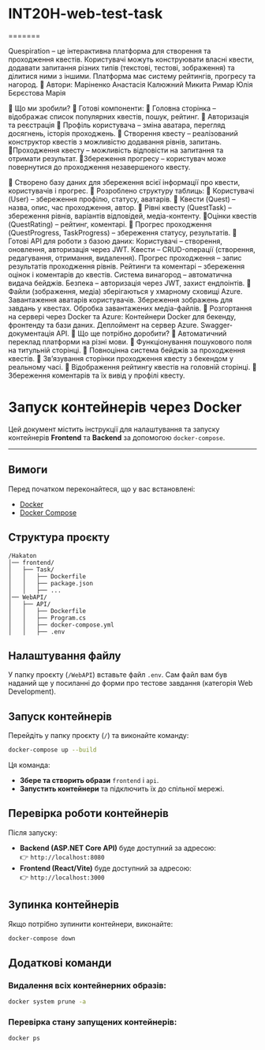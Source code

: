 ﻿# INT20H-web-test-task
=======

Quespiration – це інтерактивна платформа для створення та проходження квестів. Користувачі можуть конструювати власні квести, додавати запитання різних типів (текстові, тестові, зображення) та ділитися ними з іншими. Платформа має систему рейтингів, прогресу та нагород.
📌 Автори:
 Маріненко Анастасія
 Калюжний Микита
 Римар Юлія
 Бєрєстова Марія
 
📌 Що ми зробили?
🔹 Готові компоненти:
🔹 Головна сторінка – відображає список популярних квестів, пошук, рейтинг.
🔹 Авторизація та реєстрація
🔹 Профіль користувача – зміна аватара, перегляд досягнень, історія проходжень.
🔹 Створення квесту – реалізований конструктор квестів з можливістю додавання рівнів, запитань.
 🔹Проходження квесту – можливість відповісти на запитання та отримати результат.
 🔹Збереження прогресу – користувач може повернутися до проходження незавершеного квесту.

🔹 Створено базу даних для збереження всієї інформації про квести, користувачів і прогрес.
🔹 Розроблено структуру таблиць:
🔹 Користувачі (User) – збереження профілю, статусу, аватарів.
🔹 Квести (Quest) – назва, опис, час проходження, автор.
🔹 Рівні квесту (QuestTask) – збереження рівнів, варіантів відповідей, медіа-контенту.
 🔹Оцінки квестів (QuestRating) – рейтинг, коментарі.
🔹 Прогрес проходження (QuestProgress, TaskProgress) – збереження статусу, результатів.
🔹 Готові API для роботи з базою даних:
 Користувачі – створення, оновлення, авторизація через JWT.
 Квести – CRUD-операції (створення, редагування, отримання, видалення).
 Прогрес проходження – запис результатів проходження рівнів.
 Рейтинги та коментарі – збереження оцінок і коментарів до квестів.
 Система винагород – автоматична видача бейджів.
 Безпека – авторизація через JWT, захист ендпоінтів.
🔹 Файли (зображення, медіа) зберігаються у хмарному сховищі Azure.
 Завантаження аватарів користувачів.
Збереження зображень для завдань у квестах.
 Обробка завантажених медіа-файлів.
🔹 Розгортання на сервері через Docker та Azure:
 Контейнери Docker для бекенду, фронтенду та бази даних.
 Деплоймент на сервер Azure.
 Swagger-документація API.
📌 Що ще потрібно доробити?
🔸 Автоматичний переклад платформи на різні мови.
🔸 Функціонування пошукового поля на титульній сторінці.
🔸 Повноцінна система бейджів за проходження квестів.
🔸 Зв’язування сторінки проходження квесту з бекендом у реальному часі.
🔸 Відображення рейтингу квестів на головній сторінці.
🔸 Збереження коментарів та їх вивід у профілі квесту.

# **Запуск контейнерів через Docker**

Цей документ містить інструкції для налаштування та запуску контейнерів **Frontend** та **Backend** за допомогою `docker-compose`.

---

## **Вимоги**

Перед початком переконайтеся, що у вас встановлені:

- [Docker](https://www.docker.com/get-started/)
- [Docker Compose](https://docs.docker.com/compose/install/)

## **Структура проєкту**

```
/Hakaton
│── frontend/
│   ├── Task/
│   │   ├── Dockerfile
│   │   ├── package.json
│   │   ├── ...
│── WebAPI/
│   ├── API/
│   │   ├── Dockerfile
│   │   ├── Program.cs
│   │   ├── docker-compose.yml
│   │   ├── .env
```

## **Налаштування файлу**

У папку проєкту (`/WebAPI`) вставьте файл `.env`. 
Сам файл вам був наданий ще у посиланні до форми про тестове завдання (категорія Web Development).

## **Запуск контейнерів**

Перейдіть у папку проєкту (`/`) та виконайте команду:

```sh
docker-compose up --build
```

Ця команда:

- **Збере та створить образи** `frontend` і `api`.
- **Запустить контейнери** та підключить їх до спільної мережі.

## **Перевірка роботи контейнерів**

Після запуску:

- **Backend (ASP.NET Core API)** буде доступний за адресою:\
  👉 `http://localhost:8080`
- **Frontend (React/Vite)** буде доступний за адресою:\
  👉 `http://localhost:3000`

## **Зупинка контейнерів**

Якщо потрібно зупинити контейнери, виконайте:

```sh
docker-compose down
```

## **Додаткові команди**

### Видалення всіх контейнерних образів:

```sh
docker system prune -a
```

### Перевірка стану запущених контейнерів:

```sh
docker ps
```

